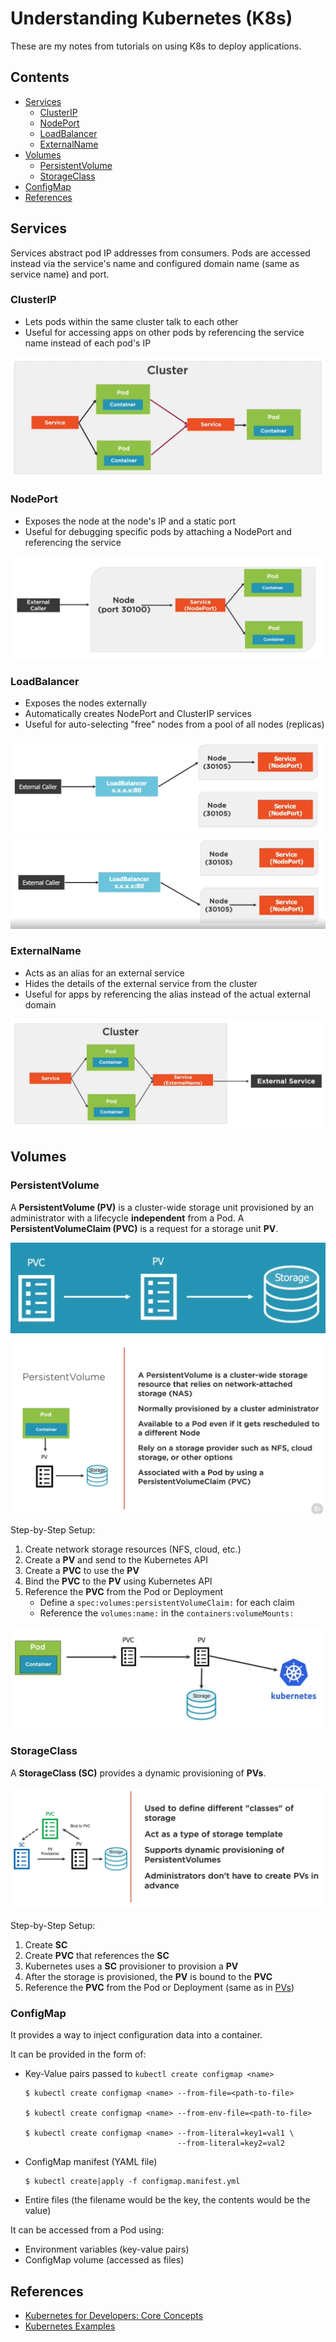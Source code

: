 # Understanding Kubernetes (K8s)

These are my notes from tutorials on using K8s to deploy applications.

## Contents

* [Services](#services)
    * [ClusterIP](#clusterip)
    * [NodePort](#nodeport)
    * [LoadBalancer](#loadbalancer)
    * [ExternalName](#externalname)
* [Volumes](#volumes)
    * [PersistentVolume](#persistentvolume)
    * [StorageClass](#storageclass)
* [ConfigMap](#configmap)
* [References](#references)

## Services

Services abstract pod IP addresses from consumers. Pods are accessed instead via the service's name and configured domain name (same as service name) and port.

### ClusterIP

* Lets pods within the same cluster talk to each other
* Useful for accessing apps on other pods by referencing the service name instead of each pod's IP

![ClusterIP Diagram](./docs/service.clusterip.diagram.png)

### NodePort

* Exposes the node at the node's IP and a static port
* Useful for debugging specific pods by attaching a NodePort and referencing the service

![NodePort Diagram](./docs/service.nodeport.diagram.png)

### LoadBalancer

* Exposes the nodes externally
* Automatically creates NodePort and ClusterIP services
* Useful for auto-selecting "free" nodes from a pool of all nodes (replicas)

![LoadBalancer Diagram 1](./docs/service.loadbalancer.1.diagram.png)
![LoadBalancer Diagram 2](./docs/service.loadbalancer.2.diagram.png)

### ExternalName

* Acts as an alias for an external service
* Hides the details of the external service from the cluster
* Useful for apps by referencing the alias instead of the actual external domain

![External Name Diagram](./docs/service.externalname.diagram.png)

## Volumes

### PersistentVolume

A **PersistentVolume (PV)** is a cluster-wide storage unit provisioned by an administrator with a lifecycle **independent** from a Pod.
A **PersistentVolumeClaim (PVC)** is a request for a storage unit **PV**.

![PV and PVC 1](./docs/volume.pvandpvc.1.png)

![Pods and PV](./docs/volume.pvandpvc.2.png)

Step-by-Step Setup:

1. Create network storage resources (NFS, cloud, etc.)
1. Create a **PV** and send to the Kubernetes API
1. Create a **PVC** to use the **PV**
1. Bind the **PVC** to the **PV** using Kubernetes API
1. Reference the **PVC** from the Pod or Deployment
    * Define a `spec:volumes:persistentVolumeClaim:` for each claim
    * Reference the `volumes:name:` in the `containers:volumeMounts:`

![PV and PVC 2](./docs/volume.pvandpvc.3.png)

### StorageClass

A **StorageClass (SC)** provides a dynamic provisioning of **PVs**.

![StorageClass Diagram](./docs/volume.storageclass.png)

Step-by-Step Setup:

1. Create **SC**
1. Create **PVC** that references the **SC**
1. Kubernetes uses a **SC** provisioner to provision a **PV**
1. After the storage is provisioned, the **PV** is bound to the **PVC**
1. Reference the **PVC** from the Pod or Deployment (same as in [PVs](#persistentvolume))

### ConfigMap

It provides a way to inject configuration data into a container.

It can be provided in the form of:

* Key-Value pairs passed to `kubectl create configmap <name>`
    ```
    $ kubectl create configmap <name> --from-file=<path-to-file>

    $ kubectl create configmap <name> --from-env-file=<path-to-file>

    $ kubectl create configmap <name> --from-literal=key1=val1 \
                                      --from-literal=key2=val2

    ```
* ConfigMap manifest (YAML file)
    ```
    $ kubectl create|apply -f configmap.manifest.yml

    ```
* Entire files (the filename would be the key, the contents would be the value)

It can be accessed from a Pod using:

* Environment variables (key-value pairs)
* ConfigMap volume (accessed as files)

## References

* [Kubernetes for Developers: Core Concepts](https://app.pluralsight.com/library/courses/kubernetes-developers-core-concepts)
* [Kubernetes Examples](https://github.com/kubernetes/examples)
